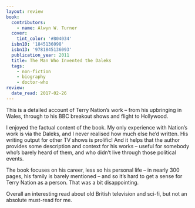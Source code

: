 ```yaml
---
layout: review
book:
  contributors:
    - name: Alwyn W. Turner
  cover:
    tint_color: '#804034'
  isbn10: '1845136098'
  isbn13: '9781845136093'
  publication_year: 2011
  title: The Man Who Invented the Daleks
  tags:
    - non-fiction
    - biography
    - doctor-who
review:
  date_read: 2017-02-26
---
```


This is a detailed account of Terry Nation’s work – from his upbringing in Wales, through to his BBC breakout shows and flight to Hollywood.

I enjoyed the factual content of the book. My only experience with Nation’s work is via the Daleks, and I never realised how much else he’d written. His writing output for other TV shows is prolific! And it helps that the author provides some description and context for his works – useful for somebody who’s barely heard of them, and who didn’t live through those political events.

The book focuses on his career, less so his personal life – in nearly 300 pages, his family is barely mentioned – and so it’s hard to get a sense for Terry Nation as a person. That was a bit disappointing.

Overall an interesting read about old British television and sci-fi, but not an absolute must-read for me.
